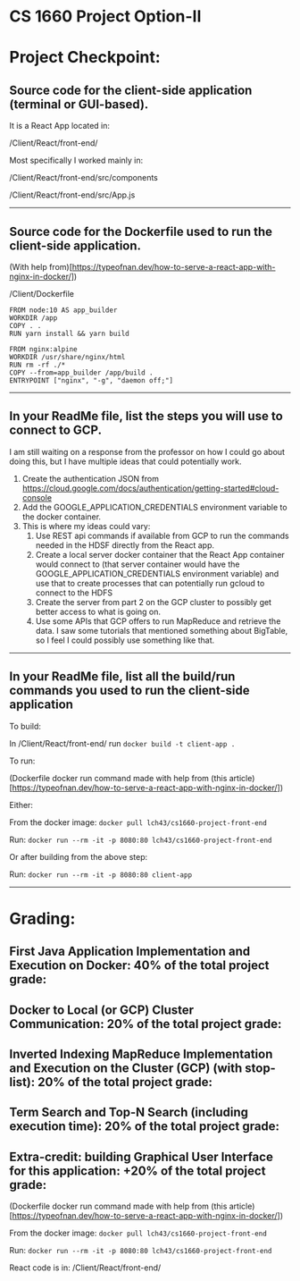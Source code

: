 # CS 1660 Project Option-II

# Project Checkpoint:
## Source code for the client-side application (terminal or GUI-based).
It is a React App located in:

/Client/React/front-end/

Most specifically I worked mainly in:

/Client/React/front-end/src/components

/Client/React/front-end/src/App.js

---

## Source code for the Dockerfile used to run the client-side application.
(With help from)[https://typeofnan.dev/how-to-serve-a-react-app-with-nginx-in-docker/])

/Client/Dockerfile

```
FROM node:10 AS app_builder
WORKDIR /app
COPY . .
RUN yarn install && yarn build

FROM nginx:alpine
WORKDIR /usr/share/nginx/html
RUN rm -rf ./*
COPY --from=app_builder /app/build .
ENTRYPOINT ["nginx", "-g", "daemon off;"]
```

---

## In your ReadMe file, list the steps you will use to connect to GCP.
I am still waiting on a response from the professor on how I could go about doing this, but I have multiple ideas that could potentially work.
1. Create the authentication JSON from https://cloud.google.com/docs/authentication/getting-started#cloud-console
2. Add the GOOGLE_APPLICATION_CREDENTIALS environment variable to the docker container.
3. This is where my ideas could vary:
   1. Use REST api commands if available from GCP to run the commands needed in the HDSF directly from the React app.
   2. Create a local server docker container that the React App container would connect to (that server container would have the GOOGLE_APPLICATION_CREDENTIALS environment variable) and use that to create processes that can potentially run gcloud to connect to the HDFS
   3. Create the server from part 2 on the GCP cluster to possibly get better access to what is going on.
   4. Use some APIs that GCP offers to run MapReduce and retrieve the data. I saw some tutorials that mentioned something about BigTable, so I feel I could possibly use something like that.

---

## In your ReadMe file, list all the build/run commands you used to run the client-side application
To build:

In /Client/React/front-end/ run ``` docker build -t client-app . ```

To run:

(Dockerfile docker run command made with help from (this article)[https://typeofnan.dev/how-to-serve-a-react-app-with-nginx-in-docker/])

Either:

From the docker image: ``` docker pull lch43/cs1660-project-front-end ```

Run: ``` docker run --rm -it -p 8080:80 lch43/cs1660-project-front-end ```

Or after building from the above step:

Run: ``` docker run --rm -it -p 8080:80 client-app ```

---

# Grading:
## First Java Application Implementation and Execution on Docker: 40% of the total project grade:

## Docker to Local (or GCP) Cluster Communication: 20% of the total project grade:

## Inverted Indexing MapReduce Implementation and Execution on the Cluster (GCP) (with stop-list): 20% of the total project grade:

## Term Search and Top-N Search (including execution time): 20% of the total project grade:

## Extra-credit: building Graphical User Interface for this application: +20% of the total project grade:
(Dockerfile docker run command made with help from (this article)[https://typeofnan.dev/how-to-serve-a-react-app-with-nginx-in-docker/])

From the docker image: ``` docker pull lch43/cs1660-project-front-end ```

Run: ``` docker run --rm -it -p 8080:80 lch43/cs1660-project-front-end ```

React code is in: /Client/React/front-end/